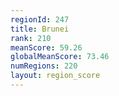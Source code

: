 ```yaml
---
regionId: 247
title: Brunei
rank: 210
meanScore: 59.26
globalMeanScore: 73.46
numRegions: 220
layout: region_score
---
```

